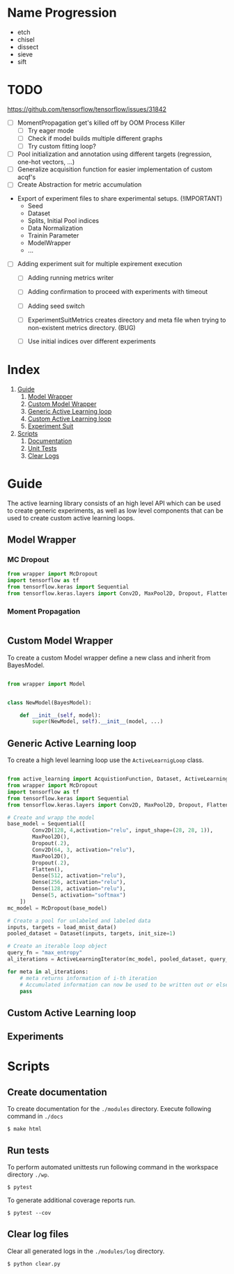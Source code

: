 # Name Progression

- etch
- chisel
- dissect
- sieve
- sift



# TODO
https://github.com/tensorflow/tensorflow/issues/31842


- [ ] MomentPropagation get's killed off by OOM Process Killer
    - [ ] Try eager mode
    - [ ] Check if model builds multiple different graphs
    - [ ] Try custom fitting loop?

- [ ] Pool initialization and annotation using different targets (regression, one-hot vectors, ...)
- [ ] Generalize acquisition function for easier implementation of custom acqf's
- [ ] Create Abstraction for metric accumulation

- Export of experiment files to share experimental setups. (!IMPORTANT)
    - Seed
    - Dataset
    - Splits, Initial Pool indices
    - Data Normalization
    - Trainin Parameter
    - ModelWrapper
    - ...

- [ ] Adding experiment suit for multiple expirement execution
    - [ ] Adding running metrics writer
    - [ ] Adding confirmation to proceed with experiments with timeout
    - [ ] Adding seed switch
    - [ ] ExperimentSuitMetrics creates directory and meta file when trying to non-existent metrics directory. (BUG)
    - [ ] Use initial indices over different experiments


# Index

1. [Guide](#Guide)
    1. [Model Wrapper](#Model-Wrapper)
    2. [Custom Model Wrapper](#Custom-Model-Wrapper)
    3. [Generic Active Learning loop](#Generic-Active-Learning-loop)
    4. [Custom Active Learning loop](#Custom-Active-Learning-loop)
    2. [Experiment Suit](#Experiment-Suit)
2. [Scripts](#Scripts)
    1. [Documentation](Create-documentation)
    2. [Unit Tests](#Run-tests)
    3. [Clear Logs](#Clear-log-files)


# Guide

The active learning library consists of an high level API which can be used
to create generic experiments, as well as low level components that can be 
used to create custom active learning loops.


## Model Wrapper


### MC Dropout

```python
from wrapper import McDropout
import tensorflow as tf
from tensorflow.keras import Sequential
from tensorflow.keras.layers import Conv2D, MaxPool2D, Dropout, Flatten, Dense, Softmax
```

### Moment Propagation

```python

```


## Custom Model Wrapper

To create a custom Model wrapper define a new class and inherit from BayesModel.

```python

from wrapper import Model


class NewModel(BayesModel):

    def __init__(self, model):
        super(NewModel, self).__init__(model, ...)


```


## Generic Active Learning loop

To create a high level learning loop use the `ActiveLearnigLoop` class.

```python

from active_learning import AcquistionFunction, Dataset, ActiveLearningLoop
from wrapper import McDropout
import tensorflow as tf
from tensorflow.keras import Sequential
from tensorflow.keras.layers import Conv2D, MaxPool2D, Dropout, Flatten, Dense, Softmax

# Create and wrapp the model
base_model = Sequential([
        Conv2D(128, 4,activation="relu", input_shape=(28, 28, 1)),
        MaxPool2D(),
        Dropout(.2),
        Conv2D(64, 3, activation="relu"),
        MaxPool2D(),
        Dropout(.2),
        Flatten(),
        Dense(512, activation="relu"),
        Dense(256, activation="relu"),
        Dense(128, activation="relu"),
        Dense(5, activation="softmax")
    ])
mc_model = McDropout(base_model)

# Create a pool for unlabeled and labeled data
inputs, targets = load_mnist_data()
pooled_dataset = Dataset(inputs, targets, init_size=1)

# Create an iterable loop object
query_fn = "max_entropy"
al_iterations = ActiveLearningIterator(mc_model, pooled_dataset, query_fn)

for meta in al_iterations:
    # meta returns information of i-th iteration
    # Accumulated information can now be used to be written out or else
    pass
```


## Custom Active Learning loop


## Experiments



# Scripts

## Create documentation

To create documentation for the `./modules` directory. Execute following command
in `./docs`

```shell
$ make html
```

## Run tests

To perform automated unittests run following command in the workspace directory `./wp`.

```shell
$ pytest
```

To generate additional coverage reports run.

```shell
$ pytest --cov
```


## Clear log files

Clear all generated logs in the `./modules/log` directory.

```shell
$ python clear.py
```

